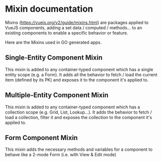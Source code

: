 # Mixin documentation

Mixins (https://vuejs.org/v2/guide/mixins.html) are packages applied to VueJS components, adding a set data / computed / methods... to an existing components to enable a specific behavior or feature.

Here are the Mixins used in GO generated apps.

## Single-Entity Component Mixin

This mixin is added to any container-typed component which has a single entity scope (e.g. a Form). It adds all the behavior to fetch / load the current item (defined by its PK) and exposes it to the component it's applied to.

## Multiple-Entity Component Mixin

This mixin is added to any container-typed component which has a collection scope (e.g. Grid, List, Lookup...). It adds the behavior to fetch / load a collection, filter it and exposes the collection to the component it's applied to.

## Form Component Mixin

This mixin adds the necessary methods and variables for a component to behave like a 2-mode Form (i.e. with View & Edit mode)
